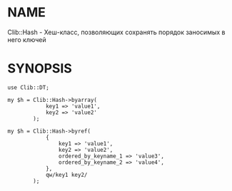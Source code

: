 # NAME

Clib::Hash - Хеш-класс, позволяющих сохранять порядок заносимых в него ключей

# SYNOPSIS

    use Clib::DT;
    
    my $h = Clib::Hash->byarray(
                key1 => 'value1', 
                key2 => 'value2'
            );
    
    my $h = Clib::Hash->byref(
                {
                    key1 => 'value1', 
                    key2 => 'value2',
                    ordered_by_keyname_1 => 'value3',
                    ordered_by_keyname_2 => 'value4',
                },
                qw/key1 key2/
            );

